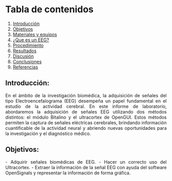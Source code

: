 <html>
  <head>
    <meta content="text/html; charset=UTF-8" http-equiv="content-type" />
  </head>
  <body class="c23 doc-content">

# **Tabla de contenidos**
1. [Introducción](#id0)
2. [Objetivos](#id1)
3. [Materiales y equipos](#id2)
4. [¿Que es un EEG?](#id3)
5. [Procedimiento](#id4)
6. [Resultados](#id5)
7. [Discusión](#id6)
8. [Conclusiones](#id7)
9. [Referencias](#id8)

<h2 class="c17"><span class="c5">Introducci&oacute;n:</span></h2><a name="id0"></a>
<p align="justify">
  En el ámbito de la investigación biomédica, la adquisición de señales del tipo Electroencefalograma (EEG) desempeña un papel fundamental en el estudio de la actividad cerebral. En este informe de laboratorio, abordaremos la adquisición de señales EEG utilizando dos métodos distintos: el módulo Bitalino y el ultracortex de OpenGUI. Estos métodos permiten la captura de señales eléctricas cerebrales, brindando información cuantificable de la actividad neural y abriendo nuevas oportunidades para la investigación y el diagnóstico médico.
</p>
<h2 class="c17"><span class="c5">Objetivos:</span></h2><a name="id0"></a>
<p align="justify">
- Adquirir señales biomédicas de EEG.
- Hacer un correcto uso del Ultracortex.
- Extraer la información de la señal EEG con ayuda del software OpenSignals y representar la información de forma gráfica.
</p>
